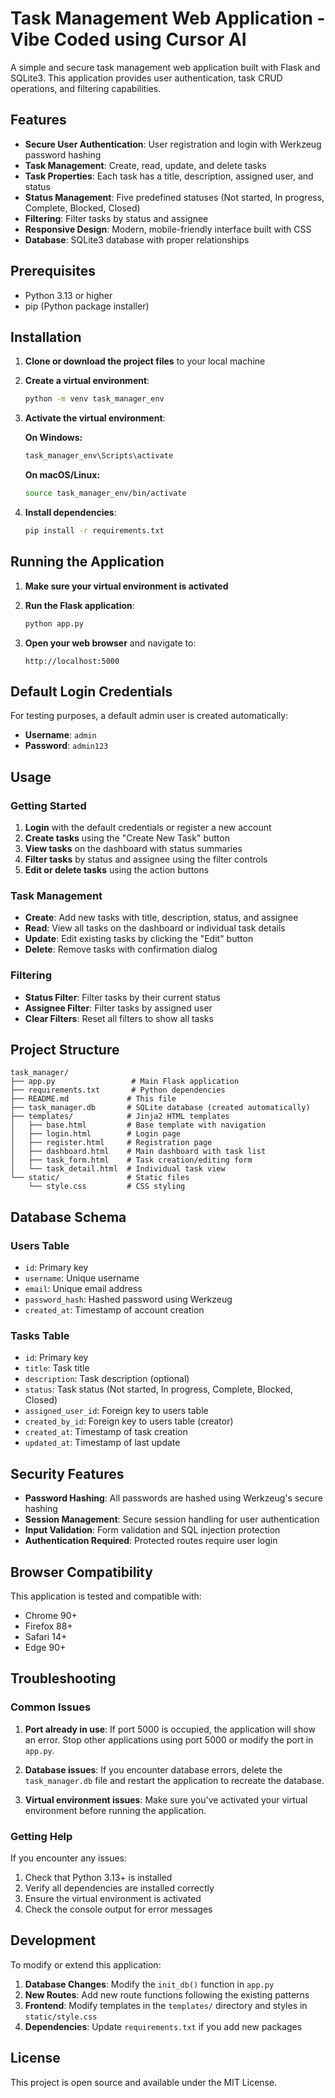 # Task Management Web Application - Vibe Coded using Cursor AI

A simple and secure task management web application built with Flask and SQLite3. This application provides user authentication, task CRUD operations, and filtering capabilities.

## Features

- **Secure User Authentication**: User registration and login with Werkzeug password hashing
- **Task Management**: Create, read, update, and delete tasks
- **Task Properties**: Each task has a title, description, assigned user, and status
- **Status Management**: Five predefined statuses (Not started, In progress, Complete, Blocked, Closed)
- **Filtering**: Filter tasks by status and assignee
- **Responsive Design**: Modern, mobile-friendly interface built with CSS
- **Database**: SQLite3 database with proper relationships

## Prerequisites

- Python 3.13 or higher
- pip (Python package installer)

## Installation

1. **Clone or download the project files** to your local machine

2. **Create a virtual environment**:
   ```bash
   python -m venv task_manager_env
   ```

3. **Activate the virtual environment**:
   
   **On Windows:**
   ```bash
   task_manager_env\Scripts\activate
   ```
   
   **On macOS/Linux:**
   ```bash
   source task_manager_env/bin/activate
   ```

4. **Install dependencies**:
   ```bash
   pip install -r requirements.txt
   ```

## Running the Application

1. **Make sure your virtual environment is activated**

2. **Run the Flask application**:
   ```bash
   python app.py
   ```

3. **Open your web browser** and navigate to:
   ```
   http://localhost:5000
   ```

## Default Login Credentials

For testing purposes, a default admin user is created automatically:

- **Username**: `admin`
- **Password**: `admin123`

## Usage

### Getting Started

1. **Login** with the default credentials or register a new account
2. **Create tasks** using the "Create New Task" button
3. **View tasks** on the dashboard with status summaries
4. **Filter tasks** by status and assignee using the filter controls
5. **Edit or delete tasks** using the action buttons

### Task Management

- **Create**: Add new tasks with title, description, status, and assignee
- **Read**: View all tasks on the dashboard or individual task details
- **Update**: Edit existing tasks by clicking the "Edit" button
- **Delete**: Remove tasks with confirmation dialog

### Filtering

- **Status Filter**: Filter tasks by their current status
- **Assignee Filter**: Filter tasks by assigned user
- **Clear Filters**: Reset all filters to show all tasks

## Project Structure

```
task_manager/
├── app.py                 # Main Flask application
├── requirements.txt       # Python dependencies
├── README.md             # This file
├── task_manager.db       # SQLite database (created automatically)
├── templates/            # Jinja2 HTML templates
│   ├── base.html         # Base template with navigation
│   ├── login.html        # Login page
│   ├── register.html     # Registration page
│   ├── dashboard.html    # Main dashboard with task list
│   ├── task_form.html    # Task creation/editing form
│   └── task_detail.html  # Individual task view
└── static/               # Static files
    └── style.css         # CSS styling
```

## Database Schema

### Users Table
- `id`: Primary key
- `username`: Unique username
- `email`: Unique email address
- `password_hash`: Hashed password using Werkzeug
- `created_at`: Timestamp of account creation

### Tasks Table
- `id`: Primary key
- `title`: Task title
- `description`: Task description (optional)
- `status`: Task status (Not started, In progress, Complete, Blocked, Closed)
- `assigned_user_id`: Foreign key to users table
- `created_by_id`: Foreign key to users table (creator)
- `created_at`: Timestamp of task creation
- `updated_at`: Timestamp of last update

## Security Features

- **Password Hashing**: All passwords are hashed using Werkzeug's secure hashing
- **Session Management**: Secure session handling for user authentication
- **Input Validation**: Form validation and SQL injection protection
- **Authentication Required**: Protected routes require user login

## Browser Compatibility

This application is tested and compatible with:
- Chrome 90+
- Firefox 88+
- Safari 14+
- Edge 90+

## Troubleshooting

### Common Issues

1. **Port already in use**: If port 5000 is occupied, the application will show an error. Stop other applications using port 5000 or modify the port in `app.py`.

2. **Database issues**: If you encounter database errors, delete the `task_manager.db` file and restart the application to recreate the database.

3. **Virtual environment issues**: Make sure you've activated your virtual environment before running the application.

### Getting Help

If you encounter any issues:
1. Check that Python 3.13+ is installed
2. Verify all dependencies are installed correctly
3. Ensure the virtual environment is activated
4. Check the console output for error messages

## Development

To modify or extend this application:

1. **Database Changes**: Modify the `init_db()` function in `app.py`
2. **New Routes**: Add new route functions following the existing patterns
3. **Frontend**: Modify templates in the `templates/` directory and styles in `static/style.css`
4. **Dependencies**: Update `requirements.txt` if you add new packages

## License

This project is open source and available under the MIT License.
